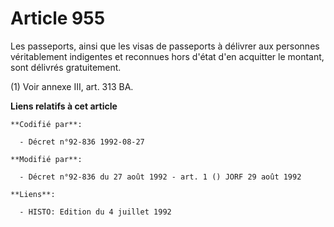# Article 955

Les passeports, ainsi que les visas de passeports à délivrer aux personnes véritablement indigentes et reconnues hors d'état
d'en acquitter le montant, sont délivrés gratuitement.

(1) Voir annexe III, art. 313 BA.

**Liens relatifs à cet article**

	**Codifié par**:

	  - Décret n°92-836 1992-08-27

	**Modifié par**:

	  - Décret n°92-836 du 27 août 1992 - art. 1 () JORF 29 août 1992

	**Liens**:

	  - HISTO: Edition du 4 juillet 1992
